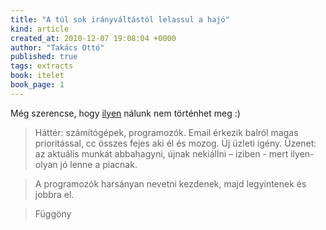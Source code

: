 ```yaml
---
title: "A túl sok irányváltástól lelassul a hajó"
kind: article
created_at: 2010-12-07 19:08:04 +0000
author: "Takács Ottó"
published: true
tags: extracts
book: itelet
book_page: 1
---
```

Még szerencse, hogy [ilyen](http://pasztor.freeblog.hu/archives/2010/12/07/A_tl_sok_irnyvltstl_lelassul_a_haj/) nálunk nem történhet meg :)

>Háttér: számítógépek, programozók.
>Email érkezik balról magas prioritással, cc összes fejes aki él és mozog. Új üzleti igény. Üzenet: az aktuális munkát abbahagyni, újnak nekiállni – iziben - mert ilyen-olyan jó lenne a piacnak.

>A programozók harsányan nevetni kezdenek, majd legyintenek és jobbra el.

>Függöny

